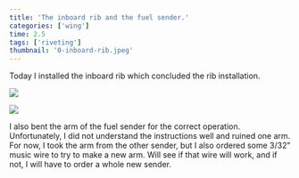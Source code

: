 ```yaml
---
title: 'The inboard rib and the fuel sender.'
categories: ['wing']
time: 2.5
tags: ['riveting']
thumbnail: '0-inboard-rib.jpeg'
---
```


Today I installed the inboard rib which concluded the rib installation.

<!-- more -->

![](./0-inboard-rib.jpeg)

![](./0-inboard-rib.jpeg)

I also bent the arm of the fuel sender for the correct operation. Unfortunately, I did not understand the instructions well and ruined one arm. For now, I took the arm from the other sender, but I also ordered some 3/32" music wire to try to make a new arm. Will see if that wire will work, and if not, I will have to order a whole new sender.
